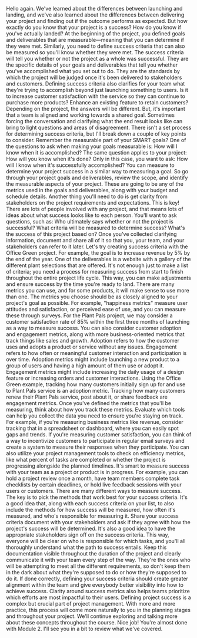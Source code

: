 Hello again. We've learned about the differences between launching and landing,
and we've also learned about the differences between delivering your project and
finding out if the outcome performs as expected. But how exactly do you know
that your project is a success? How do you know if you've actually landed? At
the beginning of the project, you defined goals and deliverables that are
measurable—meaning that you can determine if they were met. Similarly, you need
to define success criteria that can also be measured so you'll know whether they
were met. The success criteria will tell you whether or not the project as a
whole was successful. They are the specific details of your goals and
deliverables that tell you whether you've accomplished what you set out to do.
They are the standards by which the project will be judged once it's been
delivered to stakeholders and customers. Defining success criteria also
clarifies for your team what they're trying to accomplish beyond just launching
something to users. Is it to increase customer satisfaction with the service so
they can continue to purchase more products? Enhance an existing feature to
retain customers? Depending on the project, the answers will be different. But,
it's important that a team is aligned and working towards a shared goal.
Sometimes forcing the conversation and clarifying what the end result looks like
can bring to light questions and areas of disagreement. There isn't a set
process for determining success criteria, but I'll break down a couple of key
points to consider. Remember the measurable part of your SMART goals? One of the
questions to ask when making your goals measurable is: How will I know when it
is accomplished? The same question applies to your project: How will you know
when it's done? Only in this case, you want to ask: How will I know when it's
successfully accomplished? You can measure to determine your project success in
a similar way to measuring a goal. So go through your project goals and
deliverables, review the scope, and identify the measurable aspects of your
project. These are going to be any of the metrics used in the goals and
deliverables, along with your budget and schedule details. Another thing you'll
need to do is get clarity from stakeholders on the project requirements and
expectations. This is key! There are lots of people involved with any project,
and that means lots of ideas about what success looks like to each person.
You'll want to ask questions, such as: Who ultimately says whether or not the
project is successful? What criteria will be measured to determine success?
What's the success of this project based on? Once you've collected clarifying
information, document and share all of it so that you, your team, and your
stakeholders can refer to it later. Let's try creating success criteria with the
Office Green project. For example, the goal is to increase revenue by 5% by the
end of the year. One of the deliverables is a website with a gallery of the
different plant selections that are offered. It's not enough just to make a list
of criteria; you need a process for measuring success from start to finish
throughout the entire project life cycle. This way, you can make adjustments and
ensure success by the time you're ready to land. There are many metrics you can
use, and for some products, it will make sense to use more than one. The metrics
you choose should be as closely aligned to your project's goal as possible. For
example, "happiness metrics" measure user attitudes and satisfaction, or
perceived ease of use, and you can measure these through surveys. For the Plant
Pals project, we may consider a customer satisfaction rate of 85% within the
first three months of launching as a way to measure success. You can also
consider customer adoption and engagement metrics, along with more
business-oriented metrics that track things like sales and growth. Adoption
refers to how the customer uses and adopts a product or service without any
issues. Engagement refers to how often or meaningful customer interaction and
participation is over time. Adoption metrics might include launching a new
product to a group of users and having a high amount of them use or adopt it.
Engagement metrics might include increasing the daily usage of a design feature
or increasing orders and customer interactions. Using the Office Green example,
tracking how many customers initially sign up for and use to Plant Pals service
is an adoption metric. Tracking how many customers renew their Plant Pals
service, post about it, or share feedback are engagement metrics. Once you've
defined the metrics that you'll be measuring, think about how you track these
metrics. Evaluate which tools can help you collect the data you need to ensure
you're staying on track. For example, if you're measuring business metrics like
revenue, consider tracking that in a spreadsheet or dashboard, where you can
easily spot gaps and trends. If you're measuring customer satisfaction, you can
think of a way to incentivize customers to participate in regular email surveys
and create a system to measure their responses when they participate. You can
also utilize your project management tools to check on efficiency metrics, like
what percent of tasks are completed or whether the project is progressing
alongside the planned timelines. It's smart to measure success with your team as
a project or product is in progress. For example, you can hold a project review
once a month, have team members complete task checklists by certain deadlines,
or hold live feedback sessions with your users or customers. There are many
different ways to measure success. The key is to pick the methods that work best
for your success criteria. It's a good idea that, along with each success
criteria on your list, to also include the methods for how success will be
measured, how often it's measured, and who's responsible for measuring it. Share
your success criteria document with your stakeholders and ask if they agree with
how the project's success will be determined. It's also a good idea to have the
appropriate stakeholders sign off on the success criteria. This way, everyone
will be clear on who is responsible for which tasks, and you'll all thoroughly
understand what the path to success entails. Keep this documentation visible
throughout the duration of the project and clearly communicate it with your team
every step of the way. They're the ones who will be attempting to meet all the
different requirements, so don't keep them in the dark about what they're
supposed to do or how they're supposed to do it. If done correctly, defining
your success criteria should create greater alignment within the team and give
everybody better visibility into how to achieve success. Clarity around success
metrics also helps teams prioritize which efforts are most impactful to their
users. Defining project success is a complex but crucial part of project
management. With more and more practice, this process will come more naturally
to you in the planning stages and throughout your project. We'll continue
exploring and talking more about these concepts throughout the course. Nice job!
You're almost done with Module 2. I'll see you in a bit to review what we've
covered.